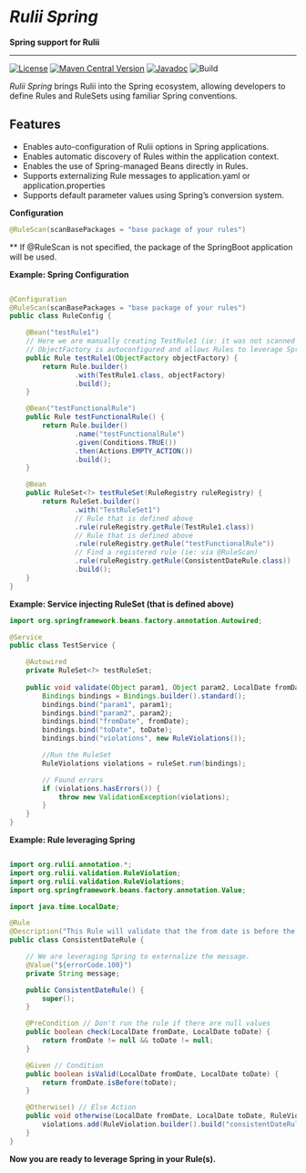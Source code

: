 [Rulii Maven Central]:http://search.maven.org/#artifactdetails|org.rulii|rulii-spring|1.0.0|
[Apache 2.0 License]:https://opensource.org/licenses/Apache-2.0

# _Rulii Spring_
**Spring support for Rulii**

---

[![License](https://img.shields.io/badge/license-Apache%202.0-orange.svg)][Apache 2.0 License]
[![Maven Central Version](https://img.shields.io/maven-central/v/org.rulii/rulii-spring)][Rulii Maven Central]
[![Javadoc](https://javadoc.io/badge2/org.rulii/rulii-spring/1.0.0/javadoc.svg)](https://javadoc.io/doc/org.rulii/rulii/1.0.0)
![Build](https://github.com/algox/rulii-spring/actions/workflows/maven.yml/badge.svg)


_Rulii Spring_ brings Rulii into the Spring ecosystem, allowing developers to define Rules and RuleSets using familiar Spring conventions.


## Features

* Enables auto-configuration of Rulii options in Spring applications.
* Enables automatic discovery of Rules within the application context.
* Enables the use of Spring-managed Beans directly in Rules.
* Supports externalizing Rule messages to application.yaml or application.properties
* Supports default parameter values using Spring’s conversion system.

**Configuration**
```java
@RuleScan(scanBasePackages = "base package of your rules")
```
** If @RuleScan is not specified, the package of the SpringBoot application will be used.

**Example: Spring Configuration**
```java

@Configuration
@RuleScan(scanBasePackages = "base package of your rules")
public class RuleConfig {

    @Bean("testRule1")
    // Here we are manually creating TestRule1 (ie: it was not scanned in the base package.
    // ObjectFactory is autoconfigured and allows Rules to leverage Spring.
    public Rule testRule1(ObjectFactory objectFactory) {
        return Rule.builder()
                .with(TestRule1.class, objectFactory)
                .build();
    }

    @Bean("testFunctionalRule")
    public Rule testFunctionalRule() {
        return Rule.builder()
                .name("testFunctionalRule")
                .given(Conditions.TRUE())
                .then(Actions.EMPTY_ACTION())
                .build();
    }

    @Bean
    public RuleSet<?> testRuleSet(RuleRegistry ruleRegistry) {
        return RuleSet.builder()
                .with("TestRuleSet1")
                // Rule that is defined above
                .rule(ruleRegistry.getRule(TestRule1.class))
                // Rule that is defined above
                .rule(ruleRegistry.getRule("testFunctionalRule"))
                // Find a registered rule (ie: via @RuleScan)
                .rule(ruleRegistry.getRule(ConsistentDateRule.class))
                .build();
    }
}
```

**Example: Service injecting RuleSet (that is defined above)**

```java
import org.springframework.beans.factory.annotation.Autowired;

@Service
public class TestService {

    @Autowired
    private RuleSet<?> testRuleSet;
    
    public void validate(Object param1, Object param2, LocalDate fromDate, LocalDate toDate) {
        Bindings bindings = Bindings.builder().standard();
        bindings.bind("param1", param1);
        bindings.bind("param2", param2);
        bindings.bind("fromDate", fromDate);
        bindings.bind("toDate", toDate);
        bindings.bind("violations", new RuleViolations());

        //Run the RuleSet
        RuleViolations violations = ruleSet.run(bindings);

        // Found errors
        if (violations.hasErrors()) {
            throw new ValidationException(violations);
        }
    }
}

```

**Example: Rule leveraging Spring**
```java

import org.rulii.annotation.*;
import org.rulii.validation.RuleViolation;
import org.rulii.validation.RuleViolations;
import org.springframework.beans.factory.annotation.Value;

import java.time.LocalDate;

@Rule
@Description("This Rule will validate that the from date is before the to date.")
public class ConsistentDateRule {

    // We are leveraging Spring to externalize the message.
    @Value("${errorCode.100}")
    private String message;

    public ConsistentDateRule() {
        super();
    }

    @PreCondition // Don't run the rule if there are null values
    public boolean check(LocalDate fromDate, LocalDate toDate) {
        return fromDate != null && toDate != null;
    }

    @Given // Condition
    public boolean isValid(LocalDate fromDate, LocalDate toDate) {
        return fromDate.isBefore(toDate);
    }

    @Otherwise() // Else Action
    public void otherwise(LocalDate fromDate, LocalDate toDate, RuleViolations violations) {
        violations.add(RuleViolation.builder().build("consistentDateRule", "errorCode.100", message));
    }
}

```

**Now you are ready to leverage Spring in your Rule(s).**